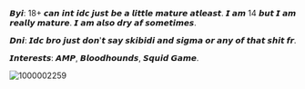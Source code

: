 𝘽𝙮𝙞: 18+ 𝙘𝙖𝙣 𝙞𝙣𝙩 𝙞𝙙𝙘 𝙟𝙪𝙨𝙩 𝙗𝙚 𝙖 𝙡𝙞𝙩𝙩𝙡𝙚 𝙢𝙖𝙩𝙪𝙧𝙚 𝙖𝙩𝙡𝙚𝙖𝙨𝙩. 𝙄 𝙖𝙢 14 𝙗𝙪𝙩 𝙄 𝙖𝙢 𝙧𝙚𝙖𝙡𝙡𝙮 𝙢𝙖𝙩𝙪𝙧𝙚. 𝙄 𝙖𝙢 𝙖𝙡𝙨𝙤 𝙙𝙧𝙮 𝙖𝙛 𝙨𝙤𝙢𝙚𝙩𝙞𝙢𝙚𝙨.  

𝘿𝙣𝙞: 𝙄𝙙𝙘 𝙗𝙧𝙤 𝙟𝙪𝙨𝙩 𝙙𝙤𝙣'𝙩 𝙨𝙖𝙮 𝙨𝙠𝙞𝙗𝙞𝙙𝙞 𝙖𝙣𝙙 𝙨𝙞𝙜𝙢𝙖 𝙤𝙧 𝙖𝙣𝙮 𝙤𝙛 𝙩𝙝𝙖𝙩 𝙨𝙝𝙞𝙩 𝙛𝙧.  

𝙄𝙣𝙩𝙚𝙧𝙚𝙨𝙩𝙨: 𝘼𝙈𝙋, 𝘽𝙡𝙤𝙤𝙙𝙝𝙤𝙪𝙣𝙙𝙨, 𝙎𝙦𝙪𝙞𝙙 𝙂𝙖𝙢𝙚.

![1000002259](https://github.com/user-attachments/assets/6730659d-f624-4066-8ff8-ef1c277620ac)
